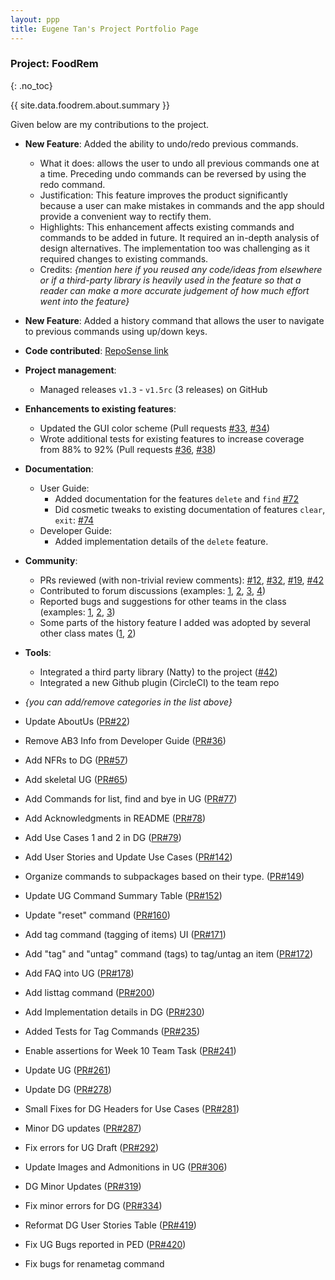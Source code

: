 ```yaml
---
layout: ppp
title: Eugene Tan's Project Portfolio Page
---
```


<!-- markdownlint-disable-next-line blanks-around-headers -->
### Project: FoodRem
{: .no_toc}

<!-- markdownlint-disable-next-line proper-names -->
{{ site.data.foodrem.about.summary }}

Given below are my contributions to the project.

* **New Feature**: Added the ability to undo/redo previous commands.

  * What it does: allows the user to undo all previous commands one at a time. Preceding undo commands can be reversed by using the redo command.
  * Justification: This feature improves the product significantly because a user can make mistakes in commands and the app should provide a convenient way to rectify them.
  * Highlights: This enhancement affects existing commands and commands to be added in future. It required an in-depth analysis of design alternatives. The implementation too was challenging as it required changes to existing commands.
  * Credits: _{mention here if you reused any code/ideas from elsewhere or if a third-party library is heavily used in the feature so that a reader can make a more accurate judgement of how much effort went into the feature}_

* **New Feature**: Added a history command that allows the user to navigate to previous commands using up/down keys.

* **Code contributed**: [RepoSense link]()

* **Project management**:

  * Managed releases `v1.3` - `v1.5rc` (3 releases) on GitHub

* **Enhancements to existing features**:

  * Updated the GUI color scheme (Pull requests [\#33](), [\#34]())
  * Wrote additional tests for existing features to increase coverage from 88% to 92% (Pull requests [\#36](), [\#38]())

* **Documentation**:

  * User Guide:
    * Added documentation for the features `delete` and `find` [\#72]()
    * Did cosmetic tweaks to existing documentation of features `clear`, `exit`: [\#74]()
  * Developer Guide:
    * Added implementation details of the `delete` feature.

* **Community**:

  * PRs reviewed (with non-trivial review comments): [\#12](), [\#32](), [\#19](), [\#42]()
  * Contributed to forum discussions (examples: [1](), [2](), [3](), [4]())
  * Reported bugs and suggestions for other teams in the class (examples: [1](), [2](), [3]())
  * Some parts of the history feature I added was adopted by several other class mates ([1](), [2]())

* **Tools**:

  * Integrated a third party library (Natty) to the project ([\#42]())
  * Integrated a new Github plugin (CircleCI) to the team repo

* _{you can add/remove categories in the list above}_

* Update AboutUs ([PR#22](https://github.com/AY2223S1-CS2103T-W16-2/tp/pull/22))
* Remove AB3 Info from Developer Guide ([PR#36](https://github.com/AY2223S1-CS2103T-W16-2/tp/pull/36))
* Add NFRs to DG ([PR#57](https://github.com/AY2223S1-CS2103T-W16-2/tp/pull/57))
* Add skeletal UG ([PR#65](https://github.com/AY2223S1-CS2103T-W16-2/tp/pull/65))
* Add Commands for list, find and bye in UG ([PR#77](https://github.com/AY2223S1-CS2103T-W16-2/tp/pull/77))
* Add Acknowledgments in README ([PR#78](https://github.com/AY2223S1-CS2103T-W16-2/tp/pull/78))
* Add Use Cases 1 and 2 in DG ([PR#79](https://github.com/AY2223S1-CS2103T-W16-2/tp/pull/79))
* Add User Stories and Update Use Cases ([PR#142](https://github.com/AY2223S1-CS2103T-W16-2/tp/pull/142))
* Organize commands to subpackages based on their type. ([PR#149](https://github.com/AY2223S1-CS2103T-W16-2/tp/pull/149))
* Update UG Command Summary Table  ([PR#152](https://github.com/AY2223S1-CS2103T-W16-2/tp/pull/152))
* Update \"reset\" command ([PR#160](https://github.com/AY2223S1-CS2103T-W16-2/tp/pull/160))
* Add tag command (tagging of items) UI ([PR#171](https://github.com/AY2223S1-CS2103T-W16-2/tp/pull/171))
* Add \"tag\" and \"untag\" command (tags) to tag/untag an item ([PR#172](https://github.com/AY2223S1-CS2103T-W16-2/tp/pull/172))
* Add FAQ into UG ([PR#178](https://github.com/AY2223S1-CS2103T-W16-2/tp/pull/178))
* Add listtag command  ([PR#200](https://github.com/AY2223S1-CS2103T-W16-2/tp/pull/200))
* Add Implementation details in DG ([PR#230](https://github.com/AY2223S1-CS2103T-W16-2/tp/pull/230))
* Added Tests for Tag Commands ([PR#235](https://github.com/AY2223S1-CS2103T-W16-2/tp/pull/235))
* Enable assertions for Week 10 Team Task ([PR#241](https://github.com/AY2223S1-CS2103T-W16-2/tp/pull/241))
* Update UG  ([PR#261](https://github.com/AY2223S1-CS2103T-W16-2/tp/pull/261))
* Update DG ([PR#278](https://github.com/AY2223S1-CS2103T-W16-2/tp/pull/278))
* Small Fixes for DG Headers for Use Cases ([PR#281](https://github.com/AY2223S1-CS2103T-W16-2/tp/pull/281))
* Minor DG updates ([PR#287](https://github.com/AY2223S1-CS2103T-W16-2/tp/pull/287))
* Fix errors for UG Draft ([PR#292](https://github.com/AY2223S1-CS2103T-W16-2/tp/pull/292))
* Update Images and Admonitions in UG ([PR#306](https://github.com/AY2223S1-CS2103T-W16-2/tp/pull/306))
* DG Minor Updates ([PR#319](https://github.com/AY2223S1-CS2103T-W16-2/tp/pull/319))
* Fix minor errors for DG ([PR#334](https://github.com/AY2223S1-CS2103T-W16-2/tp/pull/334))
* Reformat DG User Stories Table  ([PR#419](https://github.com/AY2223S1-CS2103T-W16-2/tp/pull/419))
* Fix UG Bugs reported in PED ([PR#420](https://github.com/AY2223S1-CS2103T-W16-2/tp/pull/420))
* Fix bugs for renametag command
